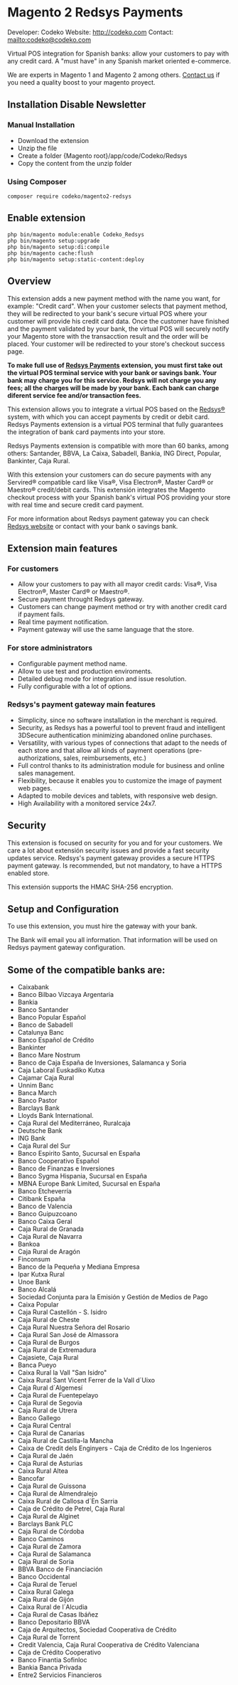 # Magento 2 Redsys Payments

Developer: Codeko
Website: http://codeko.com
Contact: <mailto:codeko@codeko.com>

Virtual POS integration for Spanish banks: allow your customers to pay with any credit card. A "must have" in any Spanish market oriented e-commerce. 

We are experts in Magento 1 and Magento 2 among others. [Contact us](<mailto:codeko@codeko.com>) if you need a quality boost to your magento proyect. 


## Installation Disable Newsletter

### Manual Installation

 * Download the extension
 * Unzip the file
 * Create a folder {Magento root}/app/code/Codeko/Redsys
 * Copy the content from the unzip folder

### Using Composer

```
composer require codeko/magento2-redsys
```

## Enable extension

```
php bin/magento module:enable Codeko_Redsys
php bin/magento setup:upgrade
php bin/magento setup:di:compile
php bin/magento cache:flush
php bin/magento setup:static-content:deploy
```

## Overview

This extension adds a new payment method with the name you want, for example: "Credit card". When your customer selects that payment method, they will be redirected to your bank's secure virtual POS where your customer will provide his credit card data. Once the customer have finished and the payment validated by your bank, the virtual POS will securely notify your Magento store with the transacction result and the order will be placed. Your customer will be redirected to your store's checkout success page.

**To make full use of [Redsys Payments](http://www.redsys.es/en/) extension, you must first take out the virtual POS terminal service with your bank or savings bank. Your bank may charge you for this service. Redsys will not charge you any fees; all the charges will be made by your bank. Each bank can charge diferent service fee and/or transaction fees.**

This extension allows you to integrate a virtual POS based on the [Redsys®](http://www.redsys.es/en/comercio-electronico.html) system, with which you can accept payments by credit or debit card. Redsys Payments extension is a virtual POS terminal that fully guarantees the integration of bank card payments into your store.

Redsys Payments extension is compatible with more than 60 banks, among others: Santander, BBVA, La Caixa, Sabadell, Bankia, ING Direct, Popular, Bankinter, Caja Rural.

With this extension your customers can do secure payments with any Servired® compatible card like Visa®, Visa Electron®, Master Card® or Maestro® credit/debit cards. This extensión integrates the Magento checkout process with your Spanish bank's virtual POS providing your store with real time and secure credit card payment.

For more information about Redsys payment gateway you can check [Redsys website](http://www.redsys.es/en/comercio-electronico.html) or contact with your bank o savings bank.

## Extension main features
### For customers

    

 - Allow your customers to pay with all mayor credit cards: Visa®, Visa Electron®, Master Card® or Maestro®.
 - Secure payment throught Redsys gateway.
 - Customers can change payment method or try with another credit card if payment fails.
 - Real time payment notification.
 -  Payment gateway will use the same language that the store.

### For store administrators

 - Configurable payment method name.
 - Allow to use test and production enviroments.
 - Detailed debug mode for integration and issue resolution.
 - Fully configurable with a lot of options.

### Redsys's payment gateway main features

 - Simplicity, since no software installation in the merchant is required.
 - Security, as Redsys has a powerful tool to prevent fraud and intelligent 3DSecure authentication minimizing abandoned online purchases.
 - Versatility, with various types of connections that adapt to the needs of each store and that allow all kinds of payment operations (pre-authorizations, sales, reimbursements, etc.)
 - Full control thanks to its administration module for business and online sales management.
 - Flexibility, because it enables you to customize the image of payment web pages.
 - Adapted to mobile devices and tablets, with responsive web design.
 - High Availability with a monitored service 24x7.
 
## Security
This extension is focused on security for you and for your customers. We care a lot about extensión security issues and provide a fast security updates service. Redsys's payment gateway provides a secure HTTPS payment gateway. Is recommended, but not mandatory, to have a HTTPS enabled store.

This extensión supports the HMAC SHA-256 encryption.

## Setup and Configuration
To use this extension, you must hire the gateway with your bank.

The Bank will email you all information. That information will be used on Redsys payment gateway configuration.

## Some of the compatible banks are:

 - Caixabank
 - Banco Bilbao Vizcaya Argentaria
 - Bankia
 - Banco Santander
 - Banco Popular Español
 - Banco de Sabadell
 - Catalunya Banc
 - Banco Español de Crédito
 - Bankinter
 - Banco Mare Nostrum
 - Banco de Caja España de Inversiones, Salamanca y Soria
 - Caja Laboral Euskadiko Kutxa
 - Cajamar Caja Rural
 - Unnim Banc
 - Banca March
 - Banco Pastor
 - Barclays Bank
 - Lloyds Bank International.
 - Caja Rural del Mediterráneo, Ruralcaja
 - Deutsche Bank
 - ING Bank
 - Caja Rural del Sur
 - Banco Espirito Santo, Sucursal en España
 - Banco Cooperativo Español
 - Banco de Finanzas e Inversiones
 - Banco Sygma Hispania, Sucursal en España
 - MBNA Europe Bank Limited, Sucursal en España
 - Banco Etcheverría
 - Citibank España
 - Banco de Valencia
 - Banco Guipuzcoano
 - Banco Caixa Geral
 - Caja Rural de Granada
 - Caja Rural de Navarra
 - Bankoa
 - Caja Rural de Aragón
 - Finconsum
 - Banco de la Pequeña y Mediana Empresa
 - Ipar Kutxa Rural
 - Unoe Bank
 - Banco Alcalá
 - Sociedad Conjunta para la Emisión y Gestión de Medios de Pago
 - Caixa Popular
 - Caja Rural Castellón -  S. Isidro
 - Caja Rural de Cheste
 - Caja Rural Nuestra Señora del Rosario
 - Caja Rural San José de Almassora
 - Caja Rural de Burgos
 - Caja Rural de Extremadura
 - Cajasiete, Caja Rural
 - Banca Pueyo
 - Caixa Rural la Vall "San Isidro"
 - Caixa Rural Sant Vicent Ferrer de la Vall d´Uixo
 - Caja Rural d´Algemesí
 - Caja Rural de Fuentepelayo
 - Caja Rural de Segovia
 - Caja Rural de Utrera
 - Banco Gallego
 - Caja Rural Central
 - Caja Rural de Canarias
 - Caja Rural de Castilla-la Mancha
 - Caixa de Credit dels Enginyers - Caja de Crédito de los Ingenieros
 - Caja Rural de Jaén
 - Caja Rural de Asturias
 - Caixa Rural Altea
 - Bancofar
 - Caja Rural de Guissona
 - Caja Rural de Almendralejo
 - Caixa Rural de Callosa d´En Sarria
 - Caja de Crédito de Petrel, Caja Rural
 - Caja Rural de Alginet
 - Barclays Bank PLC
 - Caja Rural de Córdoba
 - Banco Caminos
 - Caja Rural de Zamora
 - Caja Rural de Salamanca
 - Caja Rural de Soria
 - BBVA Banco de Financiación
 - Banco Occidental
 - Caja Rural de Teruel
 - Caixa Rural Galega
 - Caja Rural de Gijón
 - Caixa Rural de l´Alcudia
 - Caja Rural de Casas Ibáñez
 - Banco Depositario BBVA
 - Caja de Arquitectos, Sociedad Cooperativa de Crédito
 - Caja Rural de Torrent
 - Credit Valencia, Caja Rural Cooperativa de Crédito Valenciana
 - Caja de Crédito Cooperativo
 - Banco Finantia Sofinloc
 - Bankia Banca Privada
 - Entre2 Servicios Financieros


